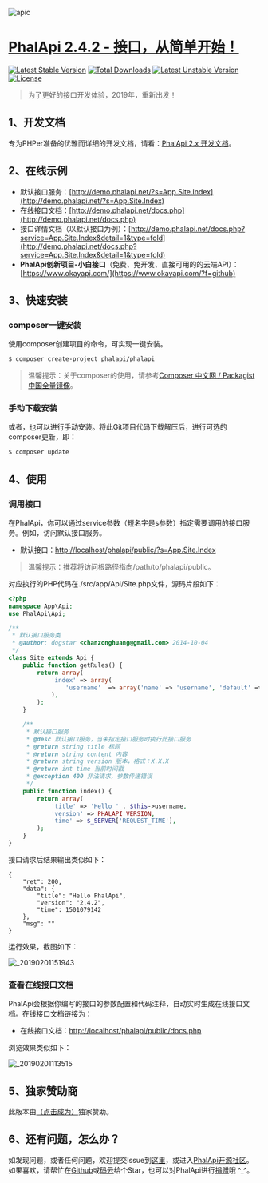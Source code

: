 ![apic](http://webtools.qiniudn.com/master-LOGO-20150410_50.jpg)  

# [PhalApi 2.4.2 - 接口，从简单开始！](https://www.phalapi.net/) 

[![Latest Stable Version](https://poser.pugx.org/phalapi/phalapi/v/stable)](https://packagist.org/packages/phalapi/phalapi)
[![Total Downloads](https://poser.pugx.org/phalapi/phalapi/downloads)](https://packagist.org/packages/phalapi/phalapi)
[![Latest Unstable Version](https://poser.pugx.org/phalapi/phalapi/v/unstable)](https://packagist.org/packages/phalapi/phalapi)
[![License](https://poser.pugx.org/phalapi/phalapi/license)](https://packagist.org/packages/phalapi/phalapi)

> 为了更好的接口开发体验，2019年，重新出发！

## 1、开发文档
专为PHPer准备的优雅而详细的开发文档，请看：[PhalApi 2.x 开发文档](http://docs.phalapi.net/#/v2.0/)。  

## 2、在线示例
 + 默认接口服务：[http://demo.phalapi.net/?s=App.Site.Index](http://demo.phalapi.net/?s=App.Site.Index)
 + 在线接口文档：[http://demo.phalapi.net/docs.php](http://demo.phalapi.net/docs.php)
 + 接口详情文档（以默认接口为例）：[http://demo.phalapi.net/docs.php?service=App.Site.Index&detail=1&type=fold](http://demo.phalapi.net/docs.php?service=App.Site.Index&detail=1&type=fold)
 + **PhalApi创新项目-小白接口**（免费、免开发、直接可用的的云端API）：[https://www.okayapi.com/](https://www.okayapi.com/?f=github)
 
## 3、快速安装

### composer一键安装

使用composer创建项目的命令，可实现一键安装。

```bash
$ composer create-project phalapi/phalapi
```
> 温馨提示：关于composer的使用，请参考[Composer 中文网 / Packagist 中国全量镜像](http://www.phpcomposer.com/)。

### 手动下载安装

或者，也可以进行手动安装。将此Git项目代码下载解压后，进行可选的composer更新，即：  
```bash
$ composer update
```

## 4、使用

### 调用接口

在PhalApi，你可以通过service参数（短名字是s参数）指定需要调用的接口服务。例如，访问默认接口服务。  

 + 默认接口：[http://localhost/phalapi/public/?s=App.Site.Index](http://localhost/phalapi/public/?s=App.Site.Index)

> 温馨提示：推荐将访问根路径指向/path/to/phalapi/public。

对应执行的PHP代码在./src/app/Api/Site.php文件，源码片段如下：  
```php
<?php
namespace App\Api;
use PhalApi\Api;

/**
 * 默认接口服务类
 * @author: dogstar <chanzonghuang@gmail.com> 2014-10-04
 */
class Site extends Api {
    public function getRules() {
        return array(
            'index' => array(
                'username'  => array('name' => 'username', 'default' => 'PhalApi', 'desc' => '用户名'),
            ),
        );
    }

    /**
     * 默认接口服务
     * @desc 默认接口服务，当未指定接口服务时执行此接口服务
     * @return string title 标题
     * @return string content 内容
     * @return string version 版本，格式：X.X.X
     * @return int time 当前时间戳
     * @exception 400 非法请求，参数传递错误
     */
    public function index() {
        return array(
            'title' => 'Hello ' . $this->username,
            'version' => PHALAPI_VERSION,
            'time' => $_SERVER['REQUEST_TIME'],
        );
    }
}
```

接口请求后结果输出类似如下：  
```
{
    "ret": 200,
    "data": {
        "title": "Hello PhalApi",
        "version": "2.4.2",
        "time": 1501079142
    },
    "msg": ""
}
```

运行效果，截图如下：  

![_20190201151943](https://user-images.githubusercontent.com/12585518/52108414-e98d0980-2634-11e9-9e68-9c3fae304a46.png)

### 查看在线接口文档

PhalApi会根据你编写的接口的参数配置和代码注释，自动实时生成在线接口文档。在线接口文档链接为：  
 
 + 在线接口文档：[http://localhost/phalapi/public/docs.php](http://localhost/phalapi/public/docs.php)

浏览效果类似如下：  

![_20190201113515](https://user-images.githubusercontent.com/12585518/52101206-8fc91700-2615-11e9-8c4d-20e30cc264c4.png)

## 5、独家赞助商
此版本由[（点击成为）](https://www.phalapi.net/ad.html)独家赞助。  

## 6、还有问题，怎么办？  

如发现问题，或者任何问题，欢迎提交Issue到[这里](https://github.com/phalapi/phalapi/issues)，或进入[PhalApi开源社区](http://qa.phalapi.net/?f=github)。  
如果喜欢，请帮忙在[Github](https://github.com/phalapi/phalapi)或[码云](https://gitee.com/dogstar/PhalApi)给个Star，也可以对PhalApi进行[捐赠](https://www.phalapi.net/donate.html)哦 ^_^。
